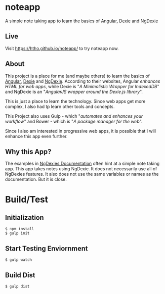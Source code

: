 # noteapp
A simple note taking app to learn the basics of [Angular](https://angularjs.org/), [Dexie](http://dexie.org/) and [NgDexie](https://github.com/FlussoBV/NgDexie)

## Live
Visit https://htho.github.io/noteapp/ to try noteapp now.

## About

This project is a place for me (and maybe others) to learn the basics of [Angular](https://angularjs.org/), [Dexie](http://dexie.org/) and [NgDexie](https://github.com/FlussoBV/NgDexie).
According to their websites, Angular *enhances HTML for web apps*, while Dexie is "*A Minimalistic Wrapper for IndexedDB*" and NgDexie is an "*AngularJS wrapper around the Dexie.js library*".

This is just a place to learn the technology. Since web apps get more complex, I also had tp learn other tools and concepts.

This Project also uses
Gulp - which "*automates and enhances your workflow*" and
Bower - which is "*A package manager for the web*".

Since I also am interested in progressive web apps, it is possible that I will enhance this app even further.

## Why this App?

The examples in [NgDexies Documentation](https://github.com/FlussoBV/NgDexie/wiki/QuickStart) often hint at a simple note taking app.
This app takes notes using NgDexie. It does not necessarily use all of NgDexies features. It also does not use the same variables or names as the documentation. But it is close.

# Build/Test

## Initialization
```
$ npm install
$ gulp init
```

## Start Testing Enviornment
```
$ gulp watch
```

## Build Dist
```
$ gulp dist
```
